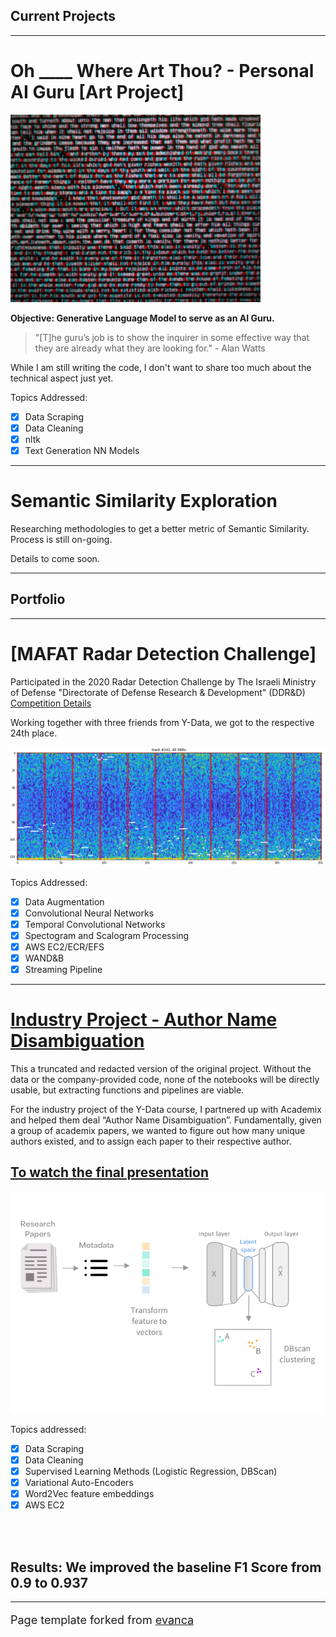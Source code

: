 ## Current Projects
---

# Oh ____ Where Art Thou? - Personal AI Guru [Art Project]
<img src="images/AI_Guru_logo_small.png?raw=true"/>

**Objective: Generative Language Model to serve as an AI Guru.**

> "[T]he guru’s job is to show the inquirer in some effective way that they are already what they are looking for." - Alan Watts 

While I am still writing the code, I don't want to share too much about the technical aspect just yet.

Topics Addressed:<br>
- [x] Data Scraping
- [x] Data Cleaning
- [x] nltk
- [x] Text Generation NN Models

---

# Semantic Similarity Exploration

Researching methodologies to get a better metric of Semantic Similarity.
Process is still on-going.

Details to come soon.

---

## Portfolio

---

# [MAFAT Radar Detection Challenge]

Participated in the 2020 Radar Detection Challenge by The Israeli Ministry of Defense "Directorate of Defense Research & Development" (DDR&D) <br>
<a href="https://competitions.codalab.org/competitions/25389#learn_the_details"> Competition Details </a> <br>

Working together with three friends from Y-Data, we got to the respective 24th place.

<img src="images/mafat_spectro.png?raw=true"/>

Topics Addressed: <br>
- [x] Data Augmentation
- [x] Convolutional Neural Networks
- [x] Temporal Convolutional Networks
- [x] Spectogram and Scalogram Processing
- [x] AWS EC2/ECR/EFS
- [x] WAND&B
- [x] Streaming Pipeline

---

# [Industry Project - Author Name Disambiguation](https://github.com/ShaulSolomon/academix-ydata-project-truncated)

This a truncated and redacted version of the original project. Without the data or the company-provided code, none of the notebooks will be directly usable, but extracting functions and pipelines are viable.

For the industry project of the Y-Data course, I partnered up with Academix and helped them deal “Author Name Disambiguation”. Fundamentally, given a group of academix papers, we wanted to figure out how many unique authors existed, and to assign each paper to their respective author.

## [To watch the final presentation](https://tinyurl.com/y3lepbkz)

<img src="images/Research Papers.png?raw=true"/>

Topics addressed:
<br>
- [x] Data Scraping
- [x] Data Cleaning
- [x] Supervised Learning Methods (Logistic Regression, DBScan)
- [x] Variational Auto-Encoders
- [x] Word2Vec feature embeddings
- [x] AWS EC2

<br><br>
## Results: **We improved the baseline F1 Score from 0.9 to 0.937**

---
<p style="font-size:18px">Page template forked from <a href="https://github.com/evanca/quick-portfolio">evanca</a></p>
<!-- Remove above link if you don't want to attibute -->
